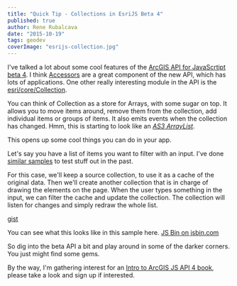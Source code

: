 ```yaml
---
title: "Quick Tip - Collections in EsriJS Beta 4"
published: true
author: Rene Rubalcava
date: "2015-10-19"
tags: geodev
coverImage: "esrijs-collection.jpg"
---
```


I've talked a lot about some cool features of the [ArcGIS API for JavaScrtipt beta 4](http://odoe.net/blog/tag/esrijs4beta/). I think [Accessors](http://odoe.net/blog/?s=accessors) are a great component of the new API, which has lots of applications. One other really interesting module in the API is the [esri/core/Collection](https://developers.arcgis.com/javascript/beta/api-reference/esri-core-Collection.html).

You can think of Collection as a store for Arrays, with some sugar on top. It allows you to move items around, remove them from the collection, add individual items or groups of items. It also emits events when the collection has changed. Hmm, this is starting to look like an [_AS3 ArrayList_](http://help.adobe.com/en_US/FlashPlatform/reference/actionscript/3/mx/collections/ArrayList.html).

This opens up some cool things you can do in your app.

Let's say you have a list of items you want to filter with an input. I've done [similar samples](http://odoe.net/blog/?s=autocomplete) to test stuff out in the past.

For this case, we'll keep a source collection, to use it as a cache of the original data. Then we'll create another collection that is in charge of drawing the elements on the page. When the user types something in the input, we can filter the cache and update the collection. The collection will listen for changes and simply redraw the whole list.

[gist](https://gist.github.com/odoe/626178b5a06fa31fb416)

You can see what this looks like in this sample here. [JS Bin on jsbin.com](http://jsbin.com/juzeqe/3/embed?js,output)

So dig into the beta API a bit and play around in some of the darker corners. You just might find some gems.

By the way, I'm gathering interest for an [Intro to ArcGIS JS API 4 book](https://leanpub.com/arcgis-js-api-4), please take a look and sign up if interested.
